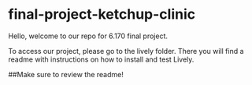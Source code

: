 # final-project-ketchup-clinic

Hello, welcome to our repo for 6.170 final project. 

To access our project, please go to the lively folder. There you will find a readme with instructions on how to install and test Lively. 

##Make sure to review the readme!
